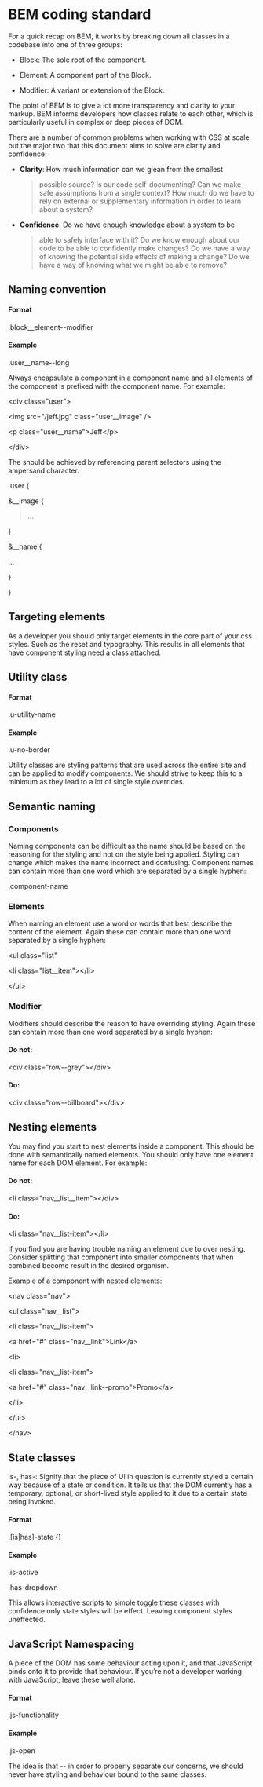 BEM coding standard
===================

For a quick recap on BEM, it works by breaking down all classes in a
codebase into one of three groups:

-   Block: The sole root of the component.

-   Element: A component part of the Block.

-   Modifier: A variant or extension of the Block.

The point of BEM is to give a lot more transparency and clarity to your
markup. BEM informs developers how classes relate to each other, which
is particularly useful in complex or deep pieces of DOM.

There are a number of common problems when working with CSS at scale,
but the major two that this document aims to solve are clarity and
confidence:

-   **Clarity**: How much information can we glean from the smallest
    > possible source? Is our code self-documenting? Can we make safe
    > assumptions from a single context? How much do we have to rely on
    > external or supplementary information in order to learn about a
    > system?

-   **Confidence**: Do we have enough knowledge about a system to be
    > able to safely interface with it? Do we know enough about our code
    > to be able to confidently make changes? Do we have a way of
    > knowing the potential side effects of making a change? Do we have
    > a way of knowing what we might be able to remove?

Naming convention
-----------------

#### Format

.block\_\_element--modifier

#### Example

.user\_\_name--long

Always encapsulate a component in a component name and all elements of
the component is prefixed with the component name. For example:

\<div class="user"\>

\<img src="/jeff.jpg" class="user\_\_image" /\>

\<p class="user\_\_name"\>Jeff\</p\>

\</div\>

The should be achieved by referencing parent selectors using the
ampersand character.

.user {

&\_\_image {

> …

}

&\_\_name {

…

}

}

Targeting elements
------------------

As a developer you should only target elements in the core part of your
css styles. Such as the reset and typography. This results in all
elements that have component styling need a class attached.

Utility class
-------------

#### Format

.u-utility-name

#### Example

.u-no-border

Utility classes are styling patterns that are used across the entire
site and can be applied to modify components. We should strive to keep
this to a minimum as they lead to a lot of single style overrides.

Semantic naming
---------------

### Components

Naming components can be difficult as the name should be based on the
reasoning for the styling and not on the style being applied. Styling
can change which makes the name incorrect and confusing. Component names
can contain more than one word which are separated by a single hyphen:

.component-name

### Elements

When naming an element use a word or words that best describe the
content of the element. Again these can contain more than one word
separated by a single hyphen:

\<ul class="list"

\<li class="list\_\_item"\>\</li\>

\</ul\>

### Modifier

Modifiers should describe the reason to have overriding styling. Again
these can contain more than one word separated by a single hyphen:

#### Do not:

\<div class="row--grey"\>\</div\>

#### Do:

\<div class="row--billboard"\>\</div\>

Nesting elements
----------------

You may find you start to nest elements inside a component. This should
be done with semantically named elements. You should only have one
element name for each DOM element. For example:

#### Do not:

\<li class="nav\_\_list\_\_item"\>\</div\>

#### Do:

\<li class="nav\_\_list-item"\>\</li\>

If you find you are having trouble naming an element due to over
nesting. Consider splitting that component into smaller components that
when combined become result in the desired organism.

Example of a component with nested elements:

\<nav class="nav"\>

\<ul class="nav\_\_list"\>

\<li class="nav\_\_list-item"\>

\<a href="\#" class="nav\_\_link"\>Link\</a\>

\<li\>

\<li class="nav\_\_list-item"\>

\<a href="\#" class="nav\_\_link--promo"\>Promo\</a\>

\</li\>

\</ul\>

\</nav\>

State classes
-------------

is-, has-: Signify that the piece of UI in question is currently styled
a certain way because of a state or condition. It tells us that the DOM
currently has a temporary, optional, or short-lived style applied to it
due to a certain state being invoked.

#### Format

.[is|has]-state {}

#### Example

.is-active

.has-dropdown

This allows interactive scripts to simple toggle these classes with
confidence only state styles will be effect. Leaving component styles
uneffected.

JavaScript Namespacing
----------------------

A piece of the DOM has some behaviour acting upon it, and that
JavaScript binds onto it to provide that behaviour. If you’re not a
developer working with JavaScript, leave these well alone.

#### Format

.js-functionality

#### Example

.js-open

The idea is that -- in order to properly separate our concerns, we
should never have styling and behaviour bound to the same classes.
